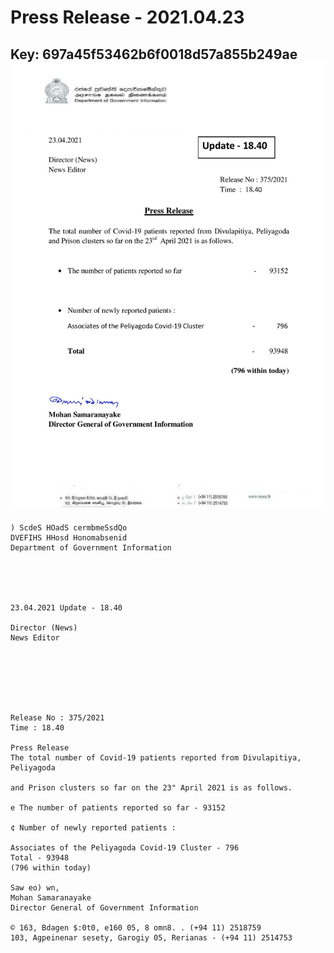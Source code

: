 # Press Release - 2021.04.23 
Key: 697a45f53462b6f0018d57a855b249ae 
![img](img/697a45f53462b6f0018d57a855b249ae.jpg)
---
```
) ScdeS HOadS cermbmeSsdQo
DVEFIHS HHosd Honomabsenid
Department of Government Information

 

 

23.04.2021 Update - 18.40

Director (News)
News Editor

 

 

 

Release No : 375/2021
Time : 18.40

Press Release
The total number of Covid-19 patients reported from Divulapitiya, Peliyagoda

and Prison clusters so far on the 23" April 2021 is as follows.

e The number of patients reported so far - 93152

¢ Number of newly reported patients :

Associates of the Peliyagoda Covid-19 Cluster - 796
Total - 93948
(796 within today)

Saw eo) wn,
Mohan Samaranayake
Director General of Government Information

© 163, Bdagen $:0t0, e160 05, 8 omn8. . (+94 11) 2518759
103, Agpeinenar sesety, Garogiy 05, Rerianas - (+94 11) 2514753

```
